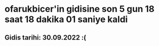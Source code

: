 # ofarukbicer'in gidisine son 5 gun 18 saat 18 dakika 01 saniye kaldi

## Gidis tarihi: 30.09.2022 :(